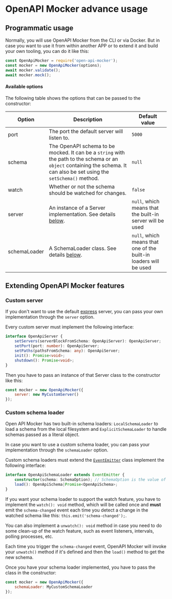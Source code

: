 # OpenAPI Mocker advance usage

## Programmatic usage

Normally, you will use OpenAPI Mocker from the CLI or via Docker. But in case you want to use it from within another APP or to extend it and build your own tooling, you can do it like this:

```js
const OpenApiMocker = require('open-api-mocker');
const mocker = new OpenApiMocker(options);
await mocker.validate();
await mocker.mock();
```

#### Available options

The following table shows the options that can be passed to the constructor:

| Option | Description | Default value |
| ------ | ----------- | ------------- |
| port | The port the default server will listen to. | `5000` |
| schema | The OpenAPI schema to be mocked. It can be a `string` with the path to the schema or an `object` containing the schema. It can also be set using the `setSchema()` method. | `null` |
| watch | Whether or not the schema should be watched for changes. | `false` |
| server | An instance of a Server implementation. See details [below](#custom-server). | `null`, which means that the built-in server will be used |
| schemaLoader | A SchemaLoader class. See details [below](#custom-schema-loader). | `null`, which means that one of the built-in loaders will be used |

## Extending OpenAPI Mocker features

### Custom server

If you don't want to use the default [express](https://www.npmjs.com/package/express) server, you can pass your own implementation through the `server` option.

Every custom server must implement the following interface:

```ts
interface OpenApiServer {
    setServers(serverBlockFromSchema: OpenApiServer): OpenApiServer;
    setPort(port: number): OpenApiServer;
    setPaths(pathsFromSchema: any): OpenApiServer;
    init(): Promise<void>;
    shutdown(): Promise<void>;
}
```

Then you have to pass an instance of that Server class to the constructor like this:

```js
const mocker = new OpenApiMocker({
	server: new MyCustomServer()
});
```

### Custom schema loader

Open API Mocker has two built-in schema loaders: `LocalSchemaLoader` to load a schema from the local filesystem and `ExplicitSchemaLoader` to handle schemas passed as a literal object.

In case you want to use a custom schema loader, you can pass your implementation through the `schemaLoader` option.

Custom schema loaders must extend the [`EventEmitter`](https://nodejs.org/api/events.html) class implement the following interface:

```ts
interface OpenApiSchemaLoader extends EventEmitter {
    constructor(schema: SchemaOption); // SchemaOption is the value of the `schema` option or the value passed to the `setSchema` method
    load(): OpenApiSchema|Promise<OpenApiSchema>;
}
```

If you want your schema loader to support the watch feature, you have to implement the `watch(): void` method, which will be called once and **must** emit the `schema-changed` event each time you detect a change in the watched schema like this: `this.emit('schema-changed');`.

You can also implement a `unwatch(): void` method in case you need to do some clean-up of the watch feature, such as event listeners, intervals, polling processes, etc.

Each time you trigger the `schema-changed` event, OpenAPI Mocker will invoke your `unwatch()` method if it's defined and then the `load()` method to get the new schema.

Once you have your schema loader implemented, you have to pass the class in the constructor:

```js
const mocker = new OpenApiMocker({
	schemaLoader: MyCustomSchemaLoader
});
```
